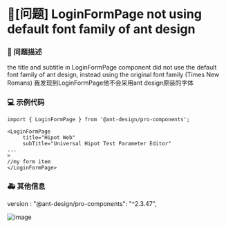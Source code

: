 # 🧐[问题] LoginFormPage not using default font family of ant design

### 🧐 问题描述

the title and subtitle in LoginFormPage component did not use the default font family of ant design, instead using the original font family (Times New Romans)
我发现到LoginFormPage他不会采用ant design原装的字体

### 💻 示例代码

```
import { LoginFormPage } from '@ant-design/pro-components';

<LoginFormPage
     title="Hipot Web"
     subTitle="Universal Hipot Test Parameter Editor"
...
>
//my form item
</LoginFormPage>
```

### 🚑 其他信息

version : "@ant-design/pro-components": "^2.3.47",

![image](https://user-images.githubusercontent.com/84807215/228121900-0cbb159e-7aae-40de-a956-5757e52626fd.png)
